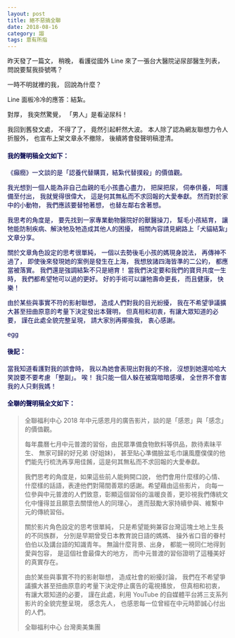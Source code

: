 ```yaml
---
layout: post
title: 絕不惡搞全聯
date: 2018-08-16
category: 謅
tags: 意有所指
---
```


昨天發了一篇文，
稍晚，
看護從國外 Line 來了一張台大醫院泌尿部醫生列表，
問說要幫我掛號嗎？

一時不明就裡的我，
回說為什麼？

Line 面板冷冷的應答：結紮。

對厚，
我突然驚覺，
「男人」是看泌尿科！

<!--more-->
我回到舊發文處，
不得了了，
竟然引起軒然大波。
本人除了認為網友聯想力令人折服外，
也宣布上架文章永不撤除，
後續將會發聲明稿澄清。


#### <span style="color: #00004d">我的聲明稿全文如下：</span>
<span style="color: #00004d">
《癲癇》一文談的是「認養代替購買，結紮代替撲殺」的價值觀。

我光想到一個人能為非自己血親的毛小孩盡心盡力，
把屎把尿，
伺奉供養，
呵護備至付出，
我就覺得很偉大，
這是何其無私而不求回報的大愛奉獻。
然而對於家中的小動物，
我們應該要替牠著想，
也替左鄰右舍著想。

我思考的角度是，
要先找到一家專業動物醫院好的獸醫操刀，
幫毛小孩結育，
讓牠能防制疾病、解決牠及牠造成其他人的困擾，
相關內容請見網路上「犬貓結紮」文章分享。

關於文章角色設定的思考很單純，
一個以去勢後毛小孩的媽現身說法，
再傳神不過了，
即使後來發現她的案例是發生在上海，
我想放諸四海皆準的二公約，
都應當被落實。
我們還是強調結紮不只是絕育！
當我們決定要和我們的寶貝共度一生時，
我們都希望牠可以過的更好。
好的手術可以讓牠壽命更長，
而且健康，
快樂！

由於某些與事實不符的影射聯想，
造成人們對我的目光紛擾，
我在不希望爭議擴大甚至扭曲原意的考量下決定發出本聲明，
但真相和初衷，有讓大眾知道的必要，
謹在此處全貌完整呈現，
請大家別再揶揄我，
衷心感謝。

egg</span>


#### 後記：
當我知道看護對我的誤會時，
我以為她會表現出對我的不捨，
沒想到她還哈哈大笑說要不要考慮 「整副」。
唉！
我只能一個人躲在被窩暗暗感嘆，
全世界不會害我的人只剩我媽！


#### 全聯的聲明稿全文如下：
>全聯福利中心 2018 年中元感恩月的廣告影片，談的是「感恩」與「感念」的價值觀。
>
>每年農曆七月中元普渡的習俗，由民眾準備食物飲料等供品，款待素昧平生、 無家可歸的好兄弟 (好姐妹)，
>甚至貼心準備臉盆毛巾讓風塵僕僕的他們能先行梳洗再享用佳餚，這是何其無私而不求回報的大愛奉獻。
>	
>我們思考的角度是，如果這些前人能夠開口說，
>他們會用什麼樣的心情、什麼樣的話語，表達他們對陽間善眾的感謝。希望藉由這些影片，
>向每一位參與中元普渡的人們致意，彰顯這個習俗的溫暖良善，更珍視我們傳統文化中懂得並且願意去關懷他人的同理心，
>進而鼓勵大家持續參與、維繫中元的傳統習俗。
>
>關於影片角色設定的思考很單純，
>只是希望能夠兼容台灣這塊土地上生長的不同族群，
>分別是早期曾受日本教育說日語的媽媽、 操外省口音的眷村伯伯以及講台語的知識青年。
>無論什麼背景、出身，
>都能一視同仁地得到愛與包容，
>是這個社會最偉大的地方，
>而中元普渡的習俗證明了這種美好的真實存在。
>
>由於某些與事實不符的影射聯想，
>造成社會的紛擾討論，
>我們在不希望爭議擴大甚至扭曲原意的考量下決定停止廣告的電視播放，
>但真相和初衷，有讓大眾知道的必要，
>謹在此處，利用 YouTube 的自媒體平台將三支系列影片的全貌完整呈現，
>感念先人，
>也感恩每一位曾經在中元時節誠心付出的人們。
>
>全聯福利中心 台灣奧美集團

